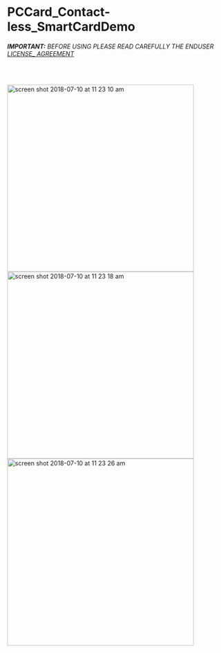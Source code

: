 # PCCard_Contact-less_SmartCardDemo
###### __IMPORTANT:__ BEFORE USING PLEASE READ CAREFULLY THE ENDUSER [LICENSE_ AGREEMENT](http://link-os.github.io/Zebra_SDK_EULA.pdf)
<br />


<p float="left">

<img width="432" height=”600” alt="screen shot 2018-07-10 at 11 23 10 am" src="https://user-images.githubusercontent.com/41017424/42523575-ba570fc4-8433-11e8-8184-b495aadc9dba.png">
<img width="432" height=”600” alt="screen shot 2018-07-10 at 11 23 18 am" src="https://user-images.githubusercontent.com/41017424/42523576-bb7469e2-8433-11e8-871d-903d28c39c8b.png">
<img width="432" height=”600” alt="screen shot 2018-07-10 at 11 23 26 am" src="https://user-images.githubusercontent.com/41017424/42523577-bc9bf72c-8433-11e8-9c0b-6263e796cc40.png">



</p>
